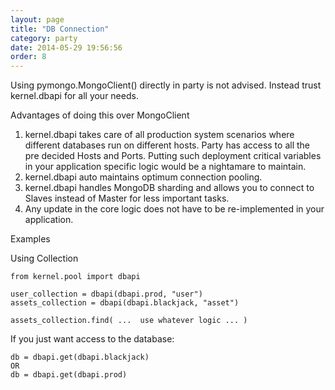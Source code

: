 ```yaml
---
layout: page
title: "DB Connection"
category: party
date: 2014-05-29 19:56:56
order: 8
---
```


Using pymongo.MongoClient() directly in party is not advised.
Instead trust kernel.dbapi for all your needs.

Advantages of doing this over MongoClient

1.  kernel.dbapi takes care of all production system scenarios where
    different databases run on different hosts. Party has access to all
    the pre decided Hosts and Ports. Putting such deployment critical variables
    in your application specific logic would be a nightamare to maintain.
2.  kernel.dbapi auto maintains optimum connection pooling.
3.  kernel.dbapi handles MongoDB sharding and allows you to connect to Slaves instead of Master for less important tasks.
4.  Any update in the core logic does not have to be re-implemented in your application.


Examples

Using Collection

    from kernel.pool import dbapi

    user_collection = dbapi(dbapi.prod, "user")
    assets_collection = dbapi(dbapi.blackjack, "asset")

    assets_collection.find( ...  use whatever logic ... )


If you just want access to the database:

    db = dbapi.get(dbapi.blackjack)
    OR
    db = dbapi.get(dbapi.prod)
